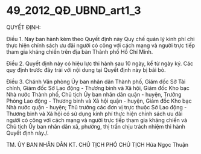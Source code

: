# 49_2012_QĐ_UBND_art1_3
QUYẾT ĐỊNH:

Điều 1. Nay ban hành kèm theo Quyết định này Quy chế quản lý kinh phí chi thực hiện chính sách ưu đãi người có công với cách mạng và người trực tiếp tham gia kháng chiến trên địa bàn Thành phố Hồ Chí Minh.

Điều 2. Quyết định này có hiệu lực thi hành sau 10 ngày, kể từ ngày ký. Các quy định trước đây trái với nội dung tại Quyết định này bị bãi bỏ.

Điều 3. Chánh Văn phòng Ủy ban nhân dân Thành phố, Giám đốc Sở Tài chính, Giám đốc Sở Lao động - Thương binh và Xã hội, Giám đốc Kho bạc Nhà nước Thành phố, Chủ tịch Ủy ban nhân dân quận - huyện, Trưởng Phòng Lao động - Thương binh và Xã hội quận - huyện, Giám đốc Kho bạc Nhà nước quận - huyện; Thủ trưởng các đơn vị trực thuộc Sở Lao động - Thương binh và Xã hội có sử dụng kinh phí thực hiện chính sách ưu đãi người có công với cách mạng và người trực tiếp tham gia kháng chiến và Chủ tịch Ủy ban nhân dân xã, phường, thị trấn chịu trách nhiệm thi hành Quyết định này./.

TM. ỦY BAN NHÂN DÂN
KT. CHỦ TỊCH
PHÓ CHỦ TỊCH
Hứa Ngọc Thuận